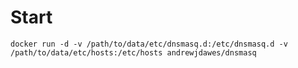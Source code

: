 # Start
`docker run -d -v /path/to/data/etc/dnsmasq.d:/etc/dnsmasq.d -v /path/to/data/etc/hosts:/etc/hosts andrewjdawes/dnsmasq`
